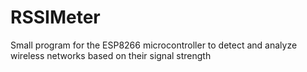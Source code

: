 # RSSIMeter
Small program for the ESP8266 microcontroller to detect and analyze wireless networks based on their signal strength
